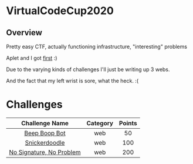 
# VirtualCodeCup2020

## Overview
Pretty easy CTF, actually functioning infrastructure, "interesting" problems

Aplet and I got [first](scoreboard.png) :)

Due to the varying kinds of challenges I'll just be writing up 3 webs.

And the fact that my left wrist is sore, what the heck. :(

# Challenges
| Challenge Name | Category | Points |
|:-:|:-:|:-:|
|[Beep Boop Bot](web/Beep-Boop-Bot.md)|web|50|
|[Snickerdoodle](web/Snickerdoodle.md)|web|100|
|[No Signature, No Problem](web/No-Signature,-No-Problem.md)|web|200|
